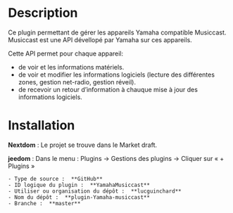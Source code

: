 # Description

Ce plugin permettant de gérer les appareils Yamaha compatible Musiccast.
Musiccast est une API dévellopé par Yamaha sur ces appareils.

Cette API permet pour chaque appareil:
 - de voir et les informations matériels.
 - de voir et modifier les informations logiciels (lecture des différentes zones, gestion net-radio, gestion réveil).
 - de recevoir un retour d’information à chauque mise à jour des informations logiciels.

# Installation

 **Nextdom** : Le projet se trouve dans le Market draft.

**jeedom** : Dans le menu : Plugins → Gestions des plugins → Cliquer sur « + Plugins »

    - Type de source :  **GitHub**
    - ID logique du plugin :  **YamahaMusiccast**
    - Utiliser ou organisation du dépôt :  **lucguinchard**
    - Nom du dépôt :  **plugin-Yamaha-musiccast**
    - Branche :  **master**